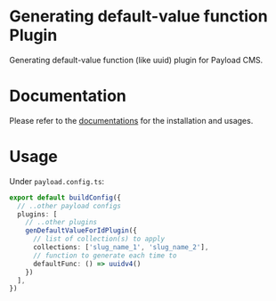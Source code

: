 # Generating default-value function Plugin

Generating default-value function (like uuid) plugin for Payload CMS.

# Documentation

Please refer to the [documentations](https://authsmith.com/docs/plugins/payload) for the installation and usages.

# Usage
Under `payload.config.ts`:

```ts
export default buildConfig({
  // ..other payload configs
  plugins: [
    // ..other plugins
    genDefaultValueForIdPlugin({
      // list of collection(s) to apply 
      collections: ['slug_name_1', 'slug_name_2'],
      // function to generate each time to
      defaultFunc: () => uuidv4()
    })
  ],
})
```
